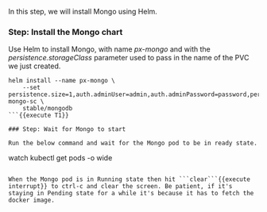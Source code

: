 In this step, we will install Mongo using Helm.

### Step: Install the Mongo chart

Use Helm to install Mongo, with name _px-mongo_ and with the _persistence.storageClass_ parameter used to pass in the name of the PVC we just created.
```
helm install --name px-mongo \
    --set persistence.size=1,auth.adminUser=admin,auth.adminPassword=password,persistence.storageClass=px-mongo-sc \
    stable/mongodb
```{{execute T1}}

### Step: Wait for Mongo to start

Run the below command and wait for the Mongo pod to be in ready state.
```
watch kubectl get pods -o wide
```{{execute T1}}

When the Mongo pod is in Running state then hit ```clear```{{execute interrupt}} to ctrl-c and clear the screen. Be patient, if it's staying in Pending state for a while it's because it has to fetch the docker image.
